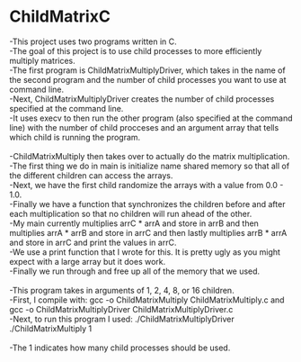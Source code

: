 # ChildMatrixC
-This project uses two programs written in C. <br />
-The goal of this project is to use child processes to more efficiently multiply matrices.<br />
-The first program is ChildMatrixMultiplyDriver, which takes in the name of the second program and the number of child processes you want to use at command line. <br />
-Next, ChildMatrixMultiplyDriver creates the number of child processes specified at the command line.<br />
-It uses execv to then run the other program (also specified at the command line) with the number of child procceses and an argument array that tells which child is running the program.<br />
<br />
-ChildMatrixMultiply then takes over to actually do the matrix multiplication.<br />
-The first thing we do in main is initialize name shared memory so that all of the different children can access the arrays.<br />
-Next, we have the first child randomize the arrays with a value from 0.0 - 1.0.<br />
-Finally we have a function that synchronizes the children before and after each multiplication so that no children will run ahead of the other.<br />
-My main currently multiplies arrC * arrA and store in arrB and then multiplies arrA * arrB and store in arrC and then lastly multiplies arrB * arrA and store in arrC and print the values in arrC.<br />
-We use a print function that I wrote for this. It is pretty ugly as you might expect with a large array but it does work.<br />
-Finally we run through and free up all of the memory that we used.<br />
<br />
-This program takes in arguments of 1, 2, 4, 8, or 16 children.<br />
-First, I compile with: gcc -o ChildMatrixMultiply ChildMatrixMultiply.c    and    gcc -o ChildMatrixMultiplyDriver ChildMatrixMultiplyDriver.c <br />
-Next, to run this program I used: ./ChildMatrixMultiplyDriver ./ChildMatrixMultiply 1<br />
<br />
-The 1 indicates how many child processes should be used.<br />
